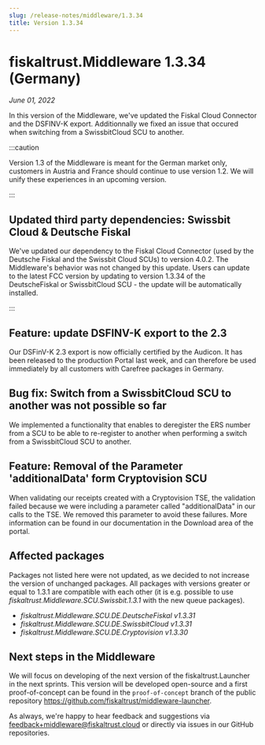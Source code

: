 ```yaml
---
slug: /release-notes/middleware/1.3.34
title: Version 1.3.34
---
```


# fiskaltrust.Middleware 1.3.34 (Germany)
_June 01, 2022_

In this version of the Middleware, we've updated the Fiskal Cloud Connector and the DSFINV-K export. Additionnally we fixed an issue that occured when switching from a SwissbitCloud SCU to another.

:::caution

Version 1.3 of the Middleware is meant for the German market only, customers in Austria and France should continue to use version 1.2. We will unify these experiences in an upcoming version.

:::

## Updated third party dependencies: Swissbit Cloud & Deutsche Fiskal

We've updated our dependency to the Fiskal Cloud Connector (used by the Deutsche Fiskal and the Swissbit Cloud SCUs) to version 4.0.2. The Middleware's behavior was not changed by this update. Users can update to the latest FCC version by updating to version 1.3.34 of the DeutscheFiskal or SwissbitCloud SCU - the update will be automatically installed.

:::

## Feature: update DSFINV-K export to the 2.3

Our DSFinV-K 2.3 export is now officially certified by the Audicon. It has been released to the production Portal last week, and can therefore be used immediately by all customers with Carefree packages in Germany.

## Bug fix: Switch from a SwissbitCloud SCU to another was not possible so far
We implemented a functionality that enables to deregister the ERS number from a SCU to be able to re-register to another when performing a switch from a SwissbitCloud SCU to another.

## Feature: Removal of the  Parameter 'additionalData' form Cryptovision SCU

When validating our receipts created with a Cryptovision TSE, the validation failed because we were including a parameter called "additionalData" in our calls to the TSE. We removed this parameter to avoid these failures. More information can be found in our documentation in the Download area of the portal.

## Affected packages

Packages not listed here were not updated, as we decided to not increase the version of unchanged packages. All packages with versions greater or equal to 1.3.1 are compatible with each other (it is e.g. possible to use _fiskaltrust.Middleware.SCU.Swissbit.1.3.1_ with the new queue packages).

- _fiskaltrust.Middleware.SCU.DE.DeutscheFiskal v1.3.31_
- _fiskaltrust.Middleware.SCU.DE.SwissbitCloud v1.3.31_
- _fiskaltrust.Middleware.SCU.DE.Cryptovision v1.3.30_

## Next steps in the Middleware
We will focus on developing of the next version of the fiskaltrust.Launcher in the next sprints.
This version will be developed open-source and a first proof-of-concept can be found in the `proof-of-concept` branch of the public repository https://github.com/fiskaltrust/middleware-launcher.

As always, we're happy to hear feedback and suggestions via [feedback+middleware@fiskaltrust.cloud](mailto:feedback+middleware@fiskaltrust.cloud) or directly via issues in our GitHub repositories.
